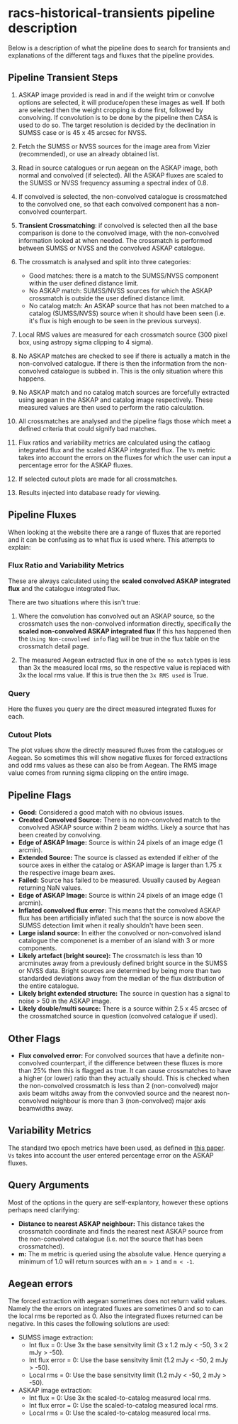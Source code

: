 # racs-historical-transients pipeline description

Below is a description of what the pipeline does to search for transients and explanations of the different tags and fluxes that the pipeline provides.

## Pipeline Transient Steps

1. ASKAP image provided is read in and if the weight trim or convolve options are selected, it will produce/open these images as well. If both are selected then the weight cropping is done first, followed by convolving. If convolution is to be done by the pipeline then CASA is used to do so. The target resolution is decided by the declination in SUMSS case or is 45 x 45 arcsec for NVSS.

2. Fetch the SUMSS or NVSS sources for the image area from Vizier (recommended), or use an already obtained list.

3. Read in source catalogues or run aegean on the ASKAP image, both normal and convolved (if selected). All the ASKAP fluxes are scaled to the SUMSS or NVSS frequency assuming a spectral index of 0.8.

4. If convolved is selected, the non-convolved catalogue is crossmatched to the convolved one, so that each convolved component has a non-convolved counterpart.

5. **Transient Crossmatching**: if convolved is selected then all the base comparison is done to the convolved image, with the non-convolved information looked at when needed. The crossmatch is performed between SUMSS or NVSS and the convolved ASKAP catalogue.

6. The crossmatch is analysed and split into three categories:
    - Good matches: there is a match to the SUMSS/NVSS component within the user defined distance limit.
    - No ASKAP match: SUMSS/NVSS sources for which the ASKAP crossmatch is outside the user defined distance limit.
    - No catalog match: An ASKAP source that has not been matched to a catalog (SUMSS/NVSS) source when it should have been seen (i.e. it's flux is high enough to be seen in the previous surveys).
    
7. Local RMS values are measured for each crossmatch source (300 pixel box, using astropy sigma clipping to 4 sigma).
    
8. No ASKAP matches are checked to see if there is actually a match in the non-convolved catalogue. If there is then the information from the non-convolved catalogue is subbed in. This is the only situation where this happens.

9. No ASKAP match and no catalog match sources are forcefully extracted using aegean in the ASKAP and catalog image respectively. These measured values are then used to perform the ratio calculation.

10. All crossmatches are analysed and the pipeline flags those which meet a defined criteria that could signify bad matches.

11. Flux ratios and variability metrics are calculated using the catlaog integrated flux and the scaled ASKAP integrated flux. The `Vs` metric takes into account the errors on the fluxes for which the user can input a percentage error for the ASKAP fluxes.

12. If selected cutout plots are made for all crossmatches.

13. Results injected into database ready for viewing.


## Pipeline Fluxes
When looking at the website there are a range of fluxes that are reported and it can be confusing as to what flux is used where. This attempts to explain:

### Flux Ratio and Variability Metrics
These are always calculated using the **scaled convolved ASKAP integrated flux** and the catalogue integrated flux.

There are two situations where this isn't true:

1. Where the convolution has convolved out an ASKAP source, so the crossmatch uses the non-convolved information directly, specifically the **scaled non-convolved ASKAP integrated flux** If this has happened then the `Using Non-convolved info` flag will be true in the flux table on the crossmatch detail page.

2. The measured Aegean extracted flux in one of the `no match` types is less than 3x the measured local rms, so the respective value is replaced with 3x the local rms value. If this is true then the `3x RMS used` is True.

### Query
Here the fluxes you query are the direct measured integrated fluxes for each.

### Cutout Plots
The plot values show the directly measured fluxes from the catalogues or Aegean. So sometimes this will show negative fluxes for forced extractions and odd rms values as these can also be from Aegean. The RMS image value comes from running sigma clipping on the entire image.

## Pipeline Flags
* **Good:** Considered a good match with no obvious issues.
* **Created Convolved Source:** There is no non-convolved match to the convolved ASKAP source within 2 beam widths. Likely a source that has been created by convolving.
* **Edge of ASKAP Image:** Source is within 24 pixels of an image edge (1 arcmin).
* **Extended Source:** The source is classed as extended if either of the source axes in either the catalog or ASKAP image is larger than 1.75 x the respective image beam axes.
* **Failed:** Source has failed to be measured. Usually caused by Aegean returning NaN values.
* **Edge of ASKAP Image:** Source is within 24 pixels of an image edge (1 arcmin).
* **Inflated convolved flux error:** This means that the convolved ASKAP flux has been artificially inflated such that the source is now above the SUMSS detection limit when it really shouldn't have been seen.
* **Large island source:** In either the convolved or non-convolved island catalogue the componenet is a member of an island with 3 or more components.
* **Likely artefact (bright source):** The crossmatch is less than 10 arcminutes away from a previously defined bright source in the SUMSS or NVSS data. Bright sources are determined by being more than two standarded deviations away from the median of the flux distribution of the entire catalogue.
* **Likely bright extended structure:** The source in question has a signal to noise > 50 in the ASKAP image.
* **Likely double/multi source:** There is a source within 2.5 x 45 arcsec of the crossmatched source in question (convolved catalogue if used).

## Other Flags
* **Flux convolved error:** For convolved sources that have a definite non-convolved counterpart, if the difference between these fluxes is more than 25% then this is flagged as true. It can cause crossmatches to have a higher (or lower) ratio than they actually should. This is checked when the non-convolved crossmatch is less than 2 (non-convolved) major axis beam witdhs away from the convovled source and the nearest non-convolved neighbour is more than 3 (non-convolved) major axis beamwidths away.

## Variability Metrics
The standard two epoch metrics have been used, as defined in [this paper](https://ui.adsabs.harvard.edu/abs/2019MNRAS.490.4024R/abstract). `Vs` takes into account the user entered percentage error on the ASKAP fluxes.

## Query Arguments
Most of the options in the query are self-explantory, however these options perhaps need clarifying:

* **Distance to nearest ASKAP neighbour:** This distance takes the crossmatch coordinate and finds the nearest next ASKAP source from the non-convolved catalogue (i.e. not the source that has been crossmatched).
* **m:** The m metric is queried using the absolute value. Hence querying a minimum of 1.0 will return sources with an `m > 1` and `m < -1`.

## Aegean errors
The forced extraction with aegean sometimes does not return valid values. Namely the the errors on integrated fluxes are sometimes 0 and so to can the local rms be reported as 0. Also the integrated fluxes returned can be negative. In this cases the following solutions are used:

* SUMSS image extraction:
    - Int flux = 0: Use 3x the base sensitvity limit (3 x 1.2 mJy < -50, 3 x 2 mJy > -50).
    - Int flux error = 0: Use the base sensitvity limit (1.2 mJy < -50, 2 mJy > -50).
    - Local rms = 0: Use the base sensitvity limit (1.2 mJy < -50, 2 mJy > -50).
* ASKAP image extraction:
    - Int flux = 0: Use 3x the scaled-to-catalog measured local rms.
    - Int flux error = 0: Use the scaled-to-catalog measured local rms.
    - Local rms = 0: Use the scaled-to-catalog measured local rms.
